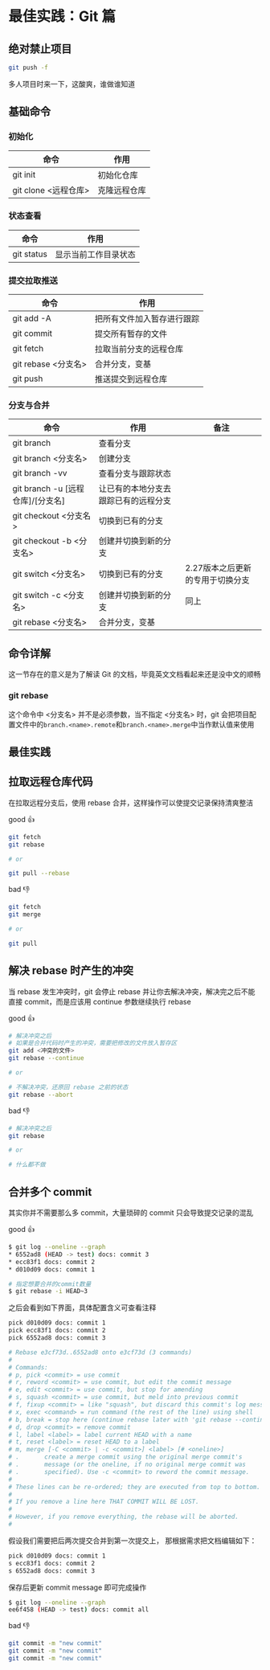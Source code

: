 # 最佳实践：Git 篇

## 绝对禁止项目

```bash
git push -f
```

多人项目时来一下，这酸爽，谁做谁知道

## 基础命令

### 初始化

| 命令                 | 作用         |
| -------------------- | ------------ |
| git init             | 初始化仓库   |
| git clone <远程仓库> | 克隆远程仓库 |

### 状态查看

| 命令       | 作用                 |
| ---------- | -------------------- |
| git status | 显示当前工作目录状态 |

### 提交拉取推送

命令 | 作用
---------|----------
 git add -A | 把所有文件加入暂存进行跟踪
 git commit | 提交所有暂存的文件
 git fetch | 拉取当前分支的远程仓库
 git rebase <分支名> | 合并分支，变基
 git push | 推送提交到远程仓库

### 分支与合并

| 命令                              | 作用                                 | 备注                             |
| --------------------------------- | ------------------------------------ | -------------------------------- |
| git branch                        | 查看分支                             |                                  |
| git branch <分支名>               | 创建分支                             |                                  |
| git branch -vv                    | 查看分支与跟踪状态                   |                                  |
| git branch -u [远程仓库]/[分支名] | 让已有的本地分支去跟踪已有的远程分支 |                                  |
| git checkout <分支名>             | 切换到已有的分支                     |                                  |
| git checkout -b <分支名>          | 创建并切换到新的分支                 |                                  |
| git switch <分支名>               | 切换到已有的分支                     | 2.27版本之后更新的专用于切换分支 |
| git switch -c <分支名>            | 创建并切换到新的分支                 | 同上                             |
| git rebase <分支名>               | 合并分支，变基                       |                                  |

## 命令详解

这一节存在的意义是为了解读 Git 的文档，毕竟英文文档看起来还是没中文的顺畅

### git rebase

这个命令中 <分支名> 并不是必须参数，当不指定 <分支名> 时，git 会把项目配置文件中的`branch.<name>.remote`和`branch.<name>.merge`中当作默认值来使用

## 最佳实践

## 拉取远程仓库代码

在拉取远程分支后，使用 rebase 合并，这样操作可以使提交记录保持清爽整洁

good 👍

```bash
git fetch
git rebase

# or

git pull --rebase
```

bad 👎

```bash
git fetch
git merge

# or

git pull
```

## 解决 rebase 时产生的冲突

当 rebase 发生冲突时，git 会停止 rebase 并让你去解决冲突，解决完之后不能直接 commit，而是应该用 continue 参数继续执行 rebase

good 👍

```bash
# 解决冲突之后
# 如果是合并代码时产生的冲突，需要把修改的文件放入暂存区
git add <冲突的文件>
git rebase --continue

# or

# 不解决冲突，还原回 rebase 之前的状态
git rebase --abort
```

bad 👎

```bash
# 解决冲突之后
git rebase

# or

# 什么都不做
```

## 合并多个 commit

其实你并不需要那么多 commit，大量琐碎的 commit 只会导致提交记录的混乱

good 👍

```bash
$ git log --oneline --graph
* 6552ad8 (HEAD -> test) docs: commit 3
* ecc83f1 docs: commit 2
* d010d09 docs: commit 1

# 指定想要合并的commit数量
$ git rebase -i HEAD~3
```

之后会看到如下界面，具体配置含义可查看注释

```bash
pick d010d09 docs: commit 1
pick ecc83f1 docs: commit 2
pick 6552ad8 docs: commit 3

# Rebase e3cf73d..6552ad8 onto e3cf73d (3 commands)
#
# Commands:
# p, pick <commit> = use commit
# r, reword <commit> = use commit, but edit the commit message
# e, edit <commit> = use commit, but stop for amending
# s, squash <commit> = use commit, but meld into previous commit
# f, fixup <commit> = like "squash", but discard this commit's log message
# x, exec <command> = run command (the rest of the line) using shell
# b, break = stop here (continue rebase later with 'git rebase --continue')
# d, drop <commit> = remove commit
# l, label <label> = label current HEAD with a name
# t, reset <label> = reset HEAD to a label
# m, merge [-C <commit> | -c <commit>] <label> [# <oneline>]
# .       create a merge commit using the original merge commit's
# .       message (or the oneline, if no original merge commit was
# .       specified). Use -c <commit> to reword the commit message.
#
# These lines can be re-ordered; they are executed from top to bottom.
#
# If you remove a line here THAT COMMIT WILL BE LOST.
#
# However, if you remove everything, the rebase will be aborted.
#
```

假设我们需要把后两次提交合并到第一次提交上，
那根据需求把文档编辑如下：

```bash
pick d010d09 docs: commit 1
s ecc83f1 docs: commit 2
s 6552ad8 docs: commit 3
```

保存后更新 commit message 即可完成操作

```bash
$ git log --oneline --graph
ee6f458 (HEAD -> test) docs: commit all
```

bad 👎

```bash
git commit -m "new commit"
git commit -m "new commit"
git commit -m "new commit"
```


